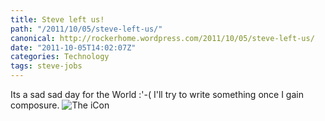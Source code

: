 ```yaml
---
title: Steve left us!
path: "/2011/10/05/steve-left-us/"
canonical: http://rockerhome.wordpress.com/2011/10/05/steve-left-us/
date: "2011-10-05T14:02:07Z"
categories: Technology
tags: steve-jobs
---
```

Its a sad sad day for the World :'-( I'll try to write something once I gain composure. ![The iCon](http://rockerhome.files.wordpress.com/2011/10/steve-apple-home.png)